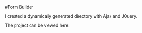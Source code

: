 #Form Builder

I created a dynamically generated directory with Ajax and JQuery.

The project can be viewed here:
